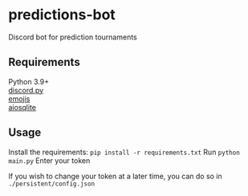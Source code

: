 # predictions-bot
Discord bot for prediction tournaments

## Requirements
Python 3.9+ \
[discord.py](https://pypi.org/project/discord.py/) \
[emojis](https://pypi.org/project/emojis/) \
[aiosqlite](https://pypi.org/project/aiosqlite/) 

## Usage
Install the requirements: `pip install -r requirements.txt`
Run `python main.py` 
Enter your token

If you wish to change your token at a later time, you can do so in `./persistent/config.json`
